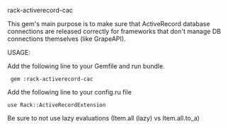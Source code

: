 rack-activerecord-cac

This gem's main purpose is to make sure that ActiveRecord database connections are released correctly for frameworks that don't manage DB connections themselves (like GrapeAPI).

USAGE:

  Add the following line to your Gemfile and run bundle.

     gem :rack-activerecord-cac

  Add the following line to your config.ru file

    use Rack::ActiveRecordExtension

  Be sure to not use lazy evaluations (Item.all (lazy) vs Item.all.to_a)
